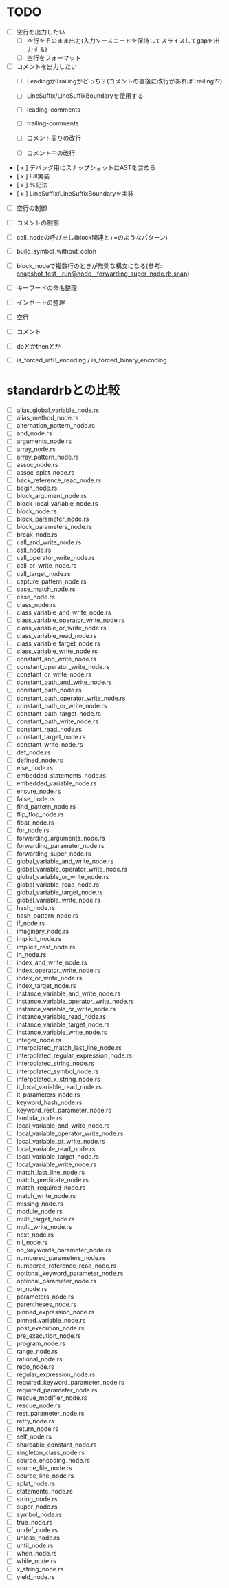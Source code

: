 # TODO

- [ ] 空行を出力したい
    - [ ] 空行をそのまま出力(入力ソースコードを保持してスライスしてgapを出力する)
    - [ ] 空行をフォーマット
- [ ] コメントを出力したい
    - [ ] LeadingかTrailingかどっち？(コメントの直後に改行があればTrailing??)
    - [ ] LineSuffix/LineSuffixBoundaryを使用する
    - [ ] leading-comments
    - [ ] trailing-comments
    - [ ] コメント周りの改行
    - [ ] コメント中の改行


- [ x ] デバッグ用にスナップショットにASTを含める
- [ x ] Fill実装
- [ x ] %記法
- [ x ] LineSuffix/LineSuffixBoundaryを実装
- [ ] 空行の制御
- [ ] コメントの制御
- [ ] call_nodeの呼び出し(block関連と+=のようなパターン)
- [ ] build_symbol_without_colon
- [ ] block_nodeで複数行のときが無効な構文になる(参考: snapshot_test__run@node__forwarding_super_node.rb.snap)
- [ ] キーワードの命名整理
- [ ] インポートの整理
- [ ] 空行
- [ ] コメント
- [ ] doとかthenとか
- [ ] is_forced_utf8_encoding / is_forced_binary_encoding


# standardrbとの比較
- [ ] alias_global_variable_node.rs
- [ ] alias_method_node.rs
- [ ] alternation_pattern_node.rs
- [ ] and_node.rs
- [ ] arguments_node.rs
- [ ] array_node.rs
- [ ] array_pattern_node.rs
- [ ] assoc_node.rs
- [ ] assoc_splat_node.rs
- [ ] back_reference_read_node.rs
- [ ] begin_node.rs
- [ ] block_argument_node.rs
- [ ] block_local_variable_node.rs
- [ ] block_node.rs
- [ ] block_parameter_node.rs
- [ ] block_parameters_node.rs
- [ ] break_node.rs
- [ ] call_and_write_node.rs
- [ ] call_node.rs
- [ ] call_operator_write_node.rs
- [ ] call_or_write_node.rs
- [ ] call_target_node.rs
- [ ] capture_pattern_node.rs
- [ ] case_match_node.rs
- [ ] case_node.rs
- [ ] class_node.rs
- [ ] class_variable_and_write_node.rs
- [ ] class_variable_operator_write_node.rs
- [ ] class_variable_or_write_node.rs
- [ ] class_variable_read_node.rs
- [ ] class_variable_target_node.rs
- [ ] class_variable_write_node.rs
- [ ] constant_and_write_node.rs
- [ ] constant_operator_write_node.rs
- [ ] constant_or_write_node.rs
- [ ] constant_path_and_write_node.rs
- [ ] constant_path_node.rs
- [ ] constant_path_operator_write_node.rs
- [ ] constant_path_or_write_node.rs
- [ ] constant_path_target_node.rs
- [ ] constant_path_write_node.rs
- [ ] constant_read_node.rs
- [ ] constant_target_node.rs
- [ ] constant_write_node.rs
- [ ] def_node.rs
- [ ] defined_node.rs
- [ ] else_node.rs
- [ ] embedded_statements_node.rs
- [ ] embedded_variable_node.rs
- [ ] ensure_node.rs
- [ ] false_node.rs
- [ ] find_pattern_node.rs
- [ ] flip_flop_node.rs
- [ ] float_node.rs
- [ ] for_node.rs
- [ ] forwarding_arguments_node.rs
- [ ] forwarding_parameter_node.rs
- [ ] forwarding_super_node.rs
- [ ] global_variable_and_write_node.rs
- [ ] global_variable_operator_write_node.rs
- [ ] global_variable_or_write_node.rs
- [ ] global_variable_read_node.rs
- [ ] global_variable_target_node.rs
- [ ] global_variable_write_node.rs
- [ ] hash_node.rs
- [ ] hash_pattern_node.rs
- [ ] if_node.rs
- [ ] imaginary_node.rs
- [ ] implicit_node.rs
- [ ] implicit_rest_node.rs
- [ ] in_node.rs
- [ ] index_and_write_node.rs
- [ ] index_operator_write_node.rs
- [ ] index_or_write_node.rs
- [ ] index_target_node.rs
- [ ] instance_variable_and_write_node.rs
- [ ] instance_variable_operator_write_node.rs
- [ ] instance_variable_or_write_node.rs
- [ ] instance_variable_read_node.rs
- [ ] instance_variable_target_node.rs
- [ ] instance_variable_write_node.rs
- [ ] integer_node.rs
- [ ] interpolated_match_last_line_node.rs
- [ ] interpolated_regular_expression_node.rs
- [ ] interpolated_string_node.rs
- [ ] interpolated_symbol_node.rs
- [ ] interpolated_x_string_node.rs
- [ ] it_local_variable_read_node.rs
- [ ] it_parameters_node.rs
- [ ] keyword_hash_node.rs
- [ ] keyword_rest_parameter_node.rs
- [ ] lambda_node.rs
- [ ] local_variable_and_write_node.rs
- [ ] local_variable_operator_write_node.rs
- [ ] local_variable_or_write_node.rs
- [ ] local_variable_read_node.rs
- [ ] local_variable_target_node.rs
- [ ] local_variable_write_node.rs
- [ ] match_last_line_node.rs
- [ ] match_predicate_node.rs
- [ ] match_required_node.rs
- [ ] match_write_node.rs
- [ ] missing_node.rs
- [ ] module_node.rs
- [ ] multi_target_node.rs
- [ ] multi_write_node.rs
- [ ] next_node.rs
- [ ] nil_node.rs
- [ ] no_keywords_parameter_node.rs
- [ ] numbered_parameters_node.rs
- [ ] numbered_reference_read_node.rs
- [ ] optional_keyword_parameter_node.rs
- [ ] optional_parameter_node.rs
- [ ] or_node.rs
- [ ] parameters_node.rs
- [ ] parentheses_node.rs
- [ ] pinned_expression_node.rs
- [ ] pinned_variable_node.rs
- [ ] post_execution_node.rs
- [ ] pre_execution_node.rs
- [ ] program_node.rs
- [ ] range_node.rs
- [ ] rational_node.rs
- [ ] redo_node.rs
- [ ] regular_expression_node.rs
- [ ] required_keyword_parameter_node.rs
- [ ] required_parameter_node.rs
- [ ] rescue_modifier_node.rs
- [ ] rescue_node.rs
- [ ] rest_parameter_node.rs
- [ ] retry_node.rs
- [ ] return_node.rs
- [ ] self_node.rs
- [ ] shareable_constant_node.rs
- [ ] singleton_class_node.rs
- [ ] source_encoding_node.rs
- [ ] source_file_node.rs
- [ ] source_line_node.rs
- [ ] splat_node.rs
- [ ] statements_node.rs
- [ ] string_node.rs
- [ ] super_node.rs
- [ ] symbol_node.rs
- [ ] true_node.rs
- [ ] undef_node.rs
- [ ] unless_node.rs
- [ ] until_node.rs
- [ ] when_node.rs
- [ ] while_node.rs
- [ ] x_string_node.rs
- [ ] yield_node.rs
